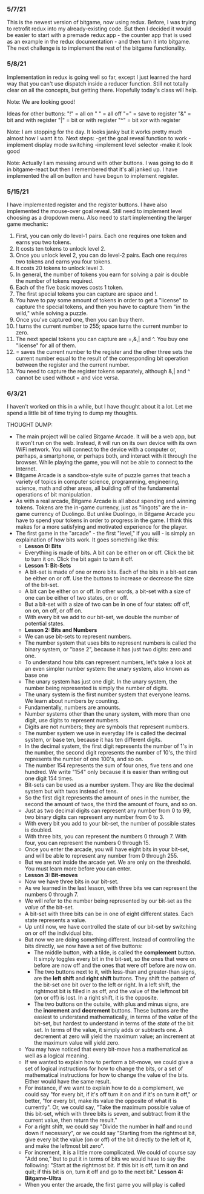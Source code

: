 ### 5/7/21

This is the newest version of bitgame, now using redux. Before, I was trying to retrofit redux into my already-existing code. But then I decided it would be easier to start with a premade redux app - the counter app that is used as an example in the redux documentation - and then turn it into bitgame. The next challenge is to implement the rest of the bitgame functionality.

### 5/8/21

Implementation in redux is going well so far, except I just learned the hard way that you can't use dispatch inside a reducer function. Still not totally clear on all the concepts, but getting there. Hopefully today's class will help.

Note: We are looking good!

Ideas for other buttons:
"!" = all on
" " = all off
"=" = save to register
"&" = bit and with register
"|" = bit or with register
"^" = bit xor with register

Note: I am stopping for the day. It looks janky but it works pretty much almost how I want it to.
Next steps:
-get the goal reveal function to work
-implement display mode switching
-implement level selector
-make it look good

Note: Actually I am messing around with other buttons. I was going to do it in bitgame-react but then I remembered that it's all janked up. I have implemented the all on button and have begun to implement register.

### 5/15/21

I have implemented register and the register buttons. I have also implemented the mouse-over goal reveal. Still need to implement level choosing as a dropdown menu. Also need to start implementing the larger game mechanic:

1. First, you can only do level-1 pairs. Each one requires one token and earns you two tokens.
2. It costs ten tokens to unlock level 2.
3. Once you unlock level 2, you can do level-2 pairs. Each one requires two tokens and earns you four tokens.
4. It costs 20 tokens to unlock level 3.
5. In general, the number of tokens you earn for solving a pair is double the number of tokens required.
6. Each of the five basic moves costs 1 token.
7. The first special tokens you can capture are space and !.
8. You have to pay some amount of tokens in order to get a "license" to capture the special tokens, and then you have to capture them "in the wild," while solving a puzzle.
9. Once you've captured one, then you can buy them.
10. ! turns the current number to 255; space turns the current number to zero.
11. The next special tokens you can capture are =,&,| and ^. You buy one "license" for all of them.
12. = saves the current number to the register and the other three sets the current number equal to the result of the corresponding bit operation between the register and the current number.
13. You need to capture the register tokens separately, although &,| and ^ cannot be used without = and vice versa.

### 6/3/21

I haven't worked on this in a while, but I have thought about it a lot. Let me spend a little bit of time trying to dump my thoughts.

THOUGHT DUMP: 
- The main project will be called Bitgame Arcade. It will be a web app, but it won't run on the web. Instead, it will run on its own device with its own WiFi network. You will connect to the device with a computer or, perhaps, a smartphone, or perhaps both, and interact with it through the browser. While playing the game, you will not be able to connect to the Internet.
- Bitgame Arcade is a sandbox-style suite of puzzle games that teach a variety of topics in computer science, programming, engineering, science, math and other areas, all building off of the fundamental operations of bit manipulation.
- As with a real arcade, Bitgame Arcade is all about spending and winning tokens. Tokens are the in-game currency, just as "lingots" are the in-game currency of Duolingo. But unlike Duolingo, in Bitgame Arcade you have to spend your tokens in order to progress in the game. I think this makes for a more satisfying and motivated experience for the player.
- The first game in the "arcade" - the first "level," if you will - is simply an explaination of how bits work. It goes something like this:
    - **Lesson 0: Bits**
    - Everything is made of bits. A bit can be either on or off. Click the bit to turn it on. Click the bit again to turn it off.
    - **Lesson 1: Bit-Sets**
    - A bit-set is made of one or more bits. Each of the bits in a bit-set can be either on or off. Use the buttons to increase or decrease the size of the bit-set.
    - A bit can be either on or off. In other words, a bit-set with a size of one can be either of two states, on or off.
    - But a bit-set with a size of two can be in one of four states: off off, on on, on off, or off on.
    - With every bit we add to our bit-set, we double the number of potential states.
    - **Lesson 2: Bits and Numbers**
    - We can use bit-sets to represent numbers.
    - The number system that uses bits to represent numbers is called the binary system, or "base 2", because it has just two digits: zero and one.
    - To understand how bits can represent numbers, let's take a look at an even simpler number system: the unary system, also known as base one
    - The unary system has just one digit. In the unary system, the number being represented is simply the number of digits. 
    - The unary system is the first number system that everyone learns. We learn about numbers by counting.
    - Fundamentally, numbers are amounts.
    - Number systems other than the unary system, with more than one digit, use digits to represent numbers.
    - Digits are not numbers; they are symbols that represent numbers.
    - The number system we use in everyday life is called the decimal system, or base ten, because it has ten different digits.
    - In the decimal system, the first digit represents the number of 1's in the number, the second digit represents the number of 10's, the third represents the number of one 100's, and so on.
    - The number 154 represents the sum of four ones, five tens and one hundred. We write "154" only because it is easier than writing out one digit 154 times.
    - Bit-sets can be used as a number system. They are like the decimal system but with twos instead of tens.
    - So the first digit represents the amount of ones in the number, the second the amount of twos, the third the amount of fours, and so on.
    - Just as two decimal digits can represent any number from 0 to 99, two binary digits can represent any number from 0 to 3.
    - With every bit you add to your bit-set, the number of possible states is doubled.
    - With three bits, you can represent the numbers 0 through 7. With four, you can represent the numbers 0 through 15.
    - Once you enter the arcade, you will have eight bits in your bit-set, and will be able to represent any number from 0 through 255.
    - But we are not inside the arcade yet. We are only on the threshold. You must learn more before you can enter.
    - **Lesson 3: Bit-moves**
    - Now we have three bits in our bit-set.
    - As we learned in the last lesson, with three bits we can represent the numbers 0 through 7.
    - We will refer to the number being represented by our bit-set as the *value* of the bit-set.
    - A bit-set with three bits can be in one of eight different states. Each state represents a value.
    - Up until now, we have controlled the state of our bit-set by switching on or off the individual bits.
    - But now we are doing something different. Instead of controlling the bits directly, we now have a set of five buttons:
      - The middle button, with a tilde, is called the **complement** button. It simply toggles every bit in the bit-set, so the ones that were on before are now off and the ones that were off before are now on.
      - The two buttons next to it, with less-than and greater-than signs, are the **left shift** and **right shift** buttons. They shift the pattern of the bit-set one bit over to the left or right. In a left shift, the rightmost bit is filled in as off, and the value of the leftmost bit (on or off) is lost. In a right shift, it is the opposite.
      - The two buttons on the outsite, with plus and minus signs, are the **increment** and **decrement** buttons. These buttons are the easiest to understand mathematically, in terms of the *value* of the bit-set, but hardest to understand in terms of the *state* of the bit set. In terms of the value, it simply adds or subtracts one. A decrement at zero will yield the maximum value; an increment at the maximum value will yield zero.
    - You may have noticed that every bit-move has a mathematical as well as a logical meaning.
    - If we wanted to explain how to perform a bit-move, we could give a set of logical instructions for how to change the bits, or a set of mathematical instructions for how to change the value of the bits. Either would have the same result.
    - For instance, if we want to explain how to do a complement, we could say "for every bit, if it's off turn it on and if it's on turn it off," or better, "for every bit, make its value the opposite of what it is currently". Or, we could say, "Take the maximum possible value of this bit-set, which with three bits is seven, and subtract from it the current value, then return the result."
    - For a right shift, we could say "Divide the number in half and round down if necessary", or we could say "Starting from the rightmost bit, give every bit the value (on or off) of the bit directly to the left of it, and make the leftmost bit zero".
    - For increment, it is a little more complicated. We could of course say "Add one," but to put it in terms of bits we would have to say the following: "Start at the rightmost bit. If this bit is off, turn it on and quit; if this bit is on, turn it off and go to the next bit."
    **Lesson 4: Bitgame-Ultra**
    - When you enter the arcade, the first game you will play is called 